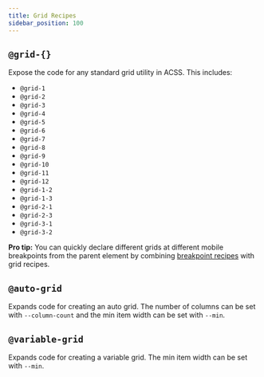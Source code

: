 ```yaml
---
title: Grid Recipes
sidebar_position: 100
---
```


## `@grid-{}`

Expose the code for any standard grid utility in ACSS. This includes:

- `@grid-1`
- `@grid-2`
- `@grid-3`
- `@grid-4`
- `@grid-5`
- `@grid-6`
- `@grid-7`
- `@grid-8`
- `@grid-9`
- `@grid-10`
- `@grid-11`
- `@grid-12`
- `@grid-1-2`
- `@grid-1-3`
- `@grid-2-1`
- `@grid-2-3`
- `@grid-3-1`
- `@grid-3-2`

**Pro tip:** You can quickly declare different grids at different mobile breakpoints from the parent element by combining [breakpoint recipes](https://automaticcss.com/docs/media-query-recipes/) with grid recipes.

## `@auto-grid`

Expands code for creating an auto grid. The number of columns can be set with `--column-count` and the min item width can be set with `--min`.

## `@variable-grid`

Expands code for creating a variable grid. The min item width can be set with `--min`.
